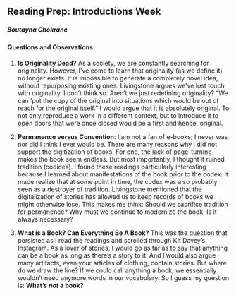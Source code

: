 ## Reading Prep: Introductions Week

##### Boutayna Chokrane

#### Questions and Observations

1. **Is Originality Dead?** As a society, we are constantly searching for originality. However, I’ve come to learn that originality (as we define it) no longer exists. It is impossible to generate a completely novel idea, without repurposing existing ones. Livingstone argues we’ve lost touch with originality. I don’t think so. Aren’t we just redefining originality? “We can ‘put the copy of the original into situations which would be out of reach for the original itself.” I would argue that it is absolutely original. To not only reproduce a work in a different context, but to introduce it to open doors that were once closed would be a first and hence, original.

2. **Permanence versus Convention**: I am not a fan of e-books; I never was nor did I think I ever would be. There are many reasons why I did not support the digitization of books. For one, the lack of page-turning makes the book seem endless. But most importantly, I thought it ruined tradition (codices). I found these readings particularly interesting because I learned about manifestations of the book prior to the codex. It made realize that at some point in time, the codex was also probably seen as a destroyer of tradition. Livingstone mentioned that the digitalization of stories has allowed us to keep records of books we might otherwise lose. This makes me think: Should we sacrifice tradition for permanence? Why must we continue to modernize the book; Is it always necessary? 

3. **What is a Book? Can Everything Be A Book?** This was the question that persisted as I read the readings and scrolled through Kit Davey’s Instagram. As a lover of stories, I would go as far as to say that anything can be a book as long as there’s a story to it. And I would also argue many artifacts, even your articles of clothing, contain stories. But where do we draw the line? If we could call anything a book, we essentially wouldn’t need anymore words in our vocabulary. So I guess my question is: **What’s *not* a book?** 
